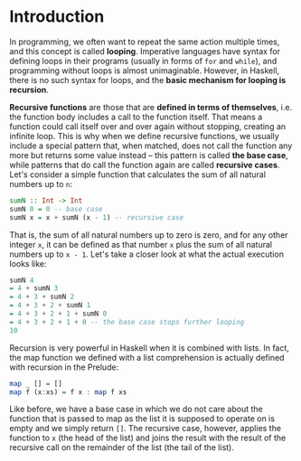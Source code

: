 # Introduction

In programming, we often want to repeat the same action multiple times, and this concept is called **looping**. Imperative languages have syntax for defining loops in their programs \(usually in forms of `for` and `while`\), and programming without loops is almost unimaginable. However, in Haskell, there is no such syntax for loops, and the **basic mechanism for looping is recursion**.

**Recursive functions** are those that are **defined in terms of themselves**, i.e. the function body includes a call to the function itself. That means a function could call itself over and over again without stopping, creating an infinite loop. This is why when we define recursive functions, we usually include a special pattern that, when matched, does not call the function any more but returns some value instead – this pattern is called **the base case**, while patterns that do call the function again are called **recursive cases**. Let's consider a simple function that calculates the sum of all natural numbers up to `n`:

```haskell
sumN :: Int -> Int
sumN 0 = 0 -- base case
sumN x = x + sumN (x - 1) -- recursive case
```

That is, the sum of all natural numbers up to zero is zero, and for any other integer `x`, it can be defined as that number `x` plus the sum of all natural numbers up to `x - 1`. Let's take a closer look at what the actual execution looks like:

```haskell
sumN 4
= 4 + sumN 3
= 4 + 3 + sumN 2
= 4 + 3 + 2 + sumN 1
= 4 + 3 + 2 + 1 + sumN 0
= 4 + 3 + 2 + 1 + 0 -- the base case stops further looping
10
```

Recursion is very powerful in Haskell when it is combined with lists. In fact, the map function we defined with a list comprehension is actually defined with recursion in the Prelude:

```haskell
map _ [] = []
map f (x:xs) = f x : map f xs
```

Like before, we have a base case in which we do not care about the function that is passed to map as the list it is supposed to operate on is empty and we simply return `[]`. The recursive case, however, applies the function to `x` \(the head of the list\) and joins the result with the result of the recursive call on the remainder of the list \(the tail of the list\).

